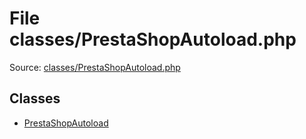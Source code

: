 File classes/PrestaShopAutoload.php
=========

Source: [classes/PrestaShopAutoload.php](https://github.com/PrestaShop/PrestaShop/blob/1.6.0.11/classes/PrestaShopAutoload.php)


Classes
-------

* [PrestaShopAutoload](class.PrestaShopAutoload.md)


